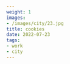 ```yaml
---
weight: 1
images:
- /images/city/23.jpg
title: cookies
date: 2022-07-23
tags:
- work
- city
---
```

